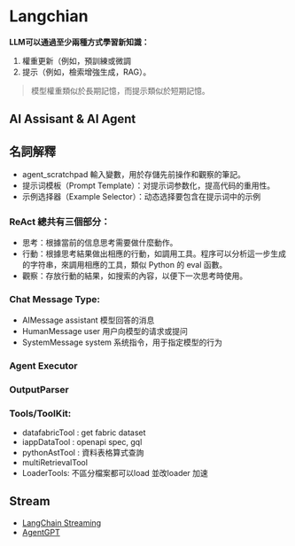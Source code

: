 # Langchian

**LLM可以通過至少兩種方式學習新知識：**
1. 權重更新（例如，預訓練或微調
2. 提示（例如，檢索增強生成，RAG）。
> 模型權重類似於長期記憶，而提示類似於短期記憶。

## AI Assisant & AI Agent

## 名詞解釋
+ agent_scratchpad 輸入變數，用於存儲先前操作和觀察的筆記。
+ 提示词模板（Prompt Template）：对提示词参数化，提高代码的重用性。
+ 示例选择器（Example Selector）：动态选择要包含在提示词中的示例

### ReAct 總共有三個部分：
+ 思考：根據當前的信息思考需要做什麼動作。
+ 行動：根據思考結果做出相應的行動，如調用工具。程序可以分析這一步生成的字符串，來調用相應的工具，類似 Python 的 eval 函數。
+ 觀察：存放行動的結果，如搜索的內容，以便下一次思考時使用。
### Chat Message Type:
+ AIMessage	assistant	模型回答的消息
+ HumanMessage	user	用户向模型的请求或提问
+ SystemMessage	system	系统指令，用于指定模型的行为

### Agent Executor

### OutputParser

### Tools/ToolKit:
- datafabricTool : get fabric dataset
- iappDataTool   : openapi spec, gql
- pythonAstTool  : 資料表格算式查詢
- multiRetrievalTool
- LoaderTools: 不區分檔案都可以load 並改loader 加速

## Stream
- [LangChain Streaming](https://www.youtube.com/watch?v=juzD9h9ewV8)
- [AgentGPT](https://agentgpt.reworkd.ai/zh)





















